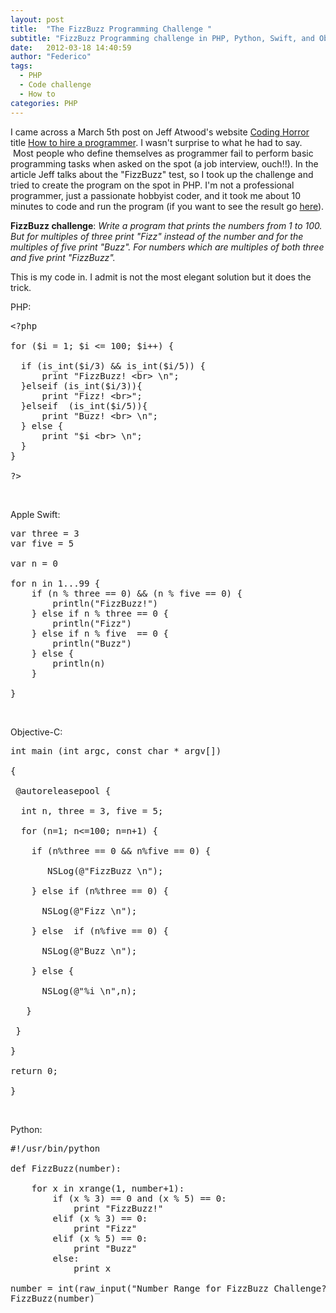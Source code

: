```yaml
---
layout: post
title:  "The FizzBuzz Programming Challenge "
subtitle: "FizzBuzz Programming challenge in PHP, Python, Swift, and Objective-C"
date:   2012-03-18 14:40:59
author: "Federico"
tags:
  - PHP
  - Code challenge
  - How to
categories: PHP
---
```


I came across a March 5th post on Jeff Atwood's website <a title="Coding Horror" href="http://www.codinghorror.com" target="_blank">Coding Horror</a> title <a title="How to Hire a programmer" href="http://www.codinghorror.com/blog/2012/03/how-to-hire-a-programmer.html" target="_blank">How to hire a programmer</a>. I wasn't surprise to what he had to say.  Most people who define themselves as programmer fail to perform basic programming tasks when asked on the spot (a job interview, ouch!!). In the article Jeff talks about the "FizzBuzz" test, so I took up the challenge and tried to create the program on the spot in PHP. I'm not a professional programmer, just a passionate hobbyist coder, and it took me about 10 minutes to code and run the program (if you want to see the result go <a title="FizzBuzz" href="http://www.paini.org/federico/fizzbuzz.php">here</a>).

<strong>FizzBuzz challenge</strong>: <em>Write a program that prints the numbers from 1 to 100. But for multiples of three print "Fizz" instead of the number and for the multiples of five print "Buzz". For numbers which are multiples of both three and five print "FizzBuzz".</em>

This is my code in. I admit is not the most elegant solution but it does the trick.

PHP:
<pre class="lang:php decode:true " title="FizzBuzz Challenge PHP code">&lt;?php

for ($i = 1; $i &lt;= 100; $i++) {

  if (is_int($i/3) &amp;&amp; is_int($i/5)) {
      print "FizzBuzz! &lt;br&gt; \n";
  }elseif (is_int($i/3)){
      print "Fizz! &lt;br&gt;";
  }elseif  (is_int($i/5)){
      print "Buzz! &lt;br&gt; \n";
  } else {
      print "$i &lt;br&gt; \n";
  }
}

?&gt;</pre>
&nbsp;

Apple Swift:
<pre class="lang:swift decode:true " title="FizzBuzz Challenge Swift Code">var three = 3
var five = 5

var n = 0

for n in 1...99 {
    if (n % three == 0) &amp;&amp; (n % five == 0) {
        println("FizzBuzz!")
    } else if n % three == 0 {
        println("Fizz")
    } else if n % five  == 0 {
        println("Buzz")
    } else {
        println(n)
    }
    
}</pre>
&nbsp;

Objective-C:
<pre class="lang:objc decode:true " title="FizzBuzz Challenge Objective-C code">int main (int argc, const char * argv[])
 
{
 
 @autoreleasepool {
 
  int n, three = 3, five = 5;
 
  for (n=1; n&lt;=100; n=n+1) {
 
    if (n%three == 0 &amp;&amp; n%five == 0) {
 
       NSLog(@"FizzBuzz \n");
 
    } else if (n%three == 0) {
 
      NSLog(@"Fizz \n");
 
    } else  if (n%five == 0) {
 
      NSLog(@"Buzz \n");
 
    } else {
 
      NSLog(@"%i \n",n);
 
   }
 
 }
 
}
 
return 0;
 
}</pre>
&nbsp;

Python:
<pre class="lang:python decode:true " title="FizzBuzz Challenge Python Code">#!/usr/bin/python

def FizzBuzz(number):

	for x in xrange(1, number+1):
		if (x % 3) == 0 and (x % 5) == 0:
			print "FizzBuzz!"
		elif (x % 3) == 0:
			print "Fizz"
		elif (x % 5) == 0:
			print "Buzz"
		else:
			print x

number = int(raw_input("Number Range for FizzBuzz Challenge? "))
FizzBuzz(number)</pre>
&nbsp;